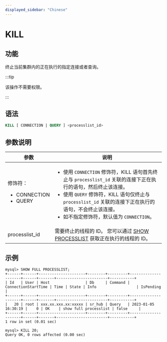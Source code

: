 ```yaml
---
displayed_sidebar: "Chinese"
---
```


# KILL

## 功能

终止当前集群内的正在执行的指定连接或者查询。

:::tip

该操作不需要权限。

:::

## 语法

```SQL
KILL [ CONNECTION | QUERY ] <processlist_id>
```

## 参数说明

| **参数**                | **说明**                                                     |
| ----------------------- | ------------------------------------------------------------ |
| 修饰符：<ul><li>CONNECTION</li><li>QUERY</li></ul> | <ul><li>使用 `CONNECTION` 修饰符，KILL 语句首先终止与 `processlist_id` 关联的连接下正在执行的语句，然后终止该连接。</li><li>使用 `QUERY` 修饰符，KILL 语句仅终止与 `processlist_id` 关联的连接下正在执行的语句，不会终止该连接。</li><li>如不指定修饰符，默认值为 `CONNECTION`。</li></ul> |
| processlist_id          | 需要终止的线程的 ID。 您可以通过 [SHOW PROCESSLIST](../Administration/SHOW_PROCESSLIST.md) 获取正在执行的线程的 ID。 |

## 示例

```Plain
mysql> SHOW FULL PROCESSLIST;
+------+------+---------------------+--------+---------+---------------------+------+-------+-----------------------+-----------+
| Id   | User | Host                | Db     | Command | ConnectionStartTime | Time | State | Info                  | IsPending |
+------+------+---------------------+--------+---------+---------------------+------+-------+-----------------------+-----------+
|   20 | root | xxx.xx.xxx.xx:xxxxx | sr_hub | Query   | 2023-01-05 16:30:19 |    0 | OK    | show full processlist | false     |
+------+------+---------------------+--------+---------+---------------------+------+-------+-----------------------+-----------+
1 row in set (0.01 sec)

mysql> KILL 20;
Query OK, 0 rows affected (0.00 sec)
```
